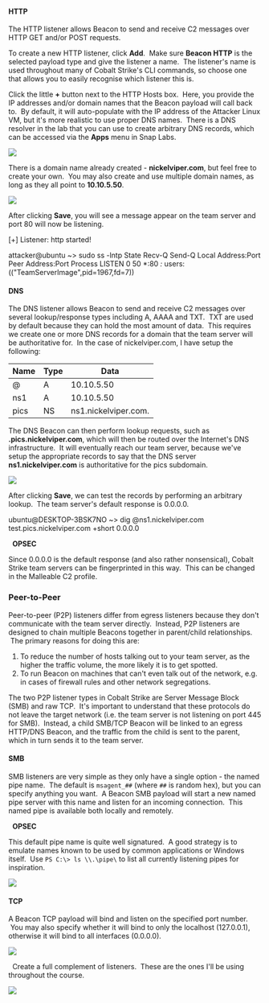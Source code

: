 #### HTTP

The HTTP listener allows Beacon to send and receive C2 messages over HTTP GET and/or POST requests.

To create a new HTTP listener, click **Add**.  Make sure **Beacon HTTP** is the selected payload type and give the listener a name.  The listener's name is used throughout many of Cobalt Strike's CLI commands, so choose one that allows you to easily recognise which listener this is.

Click the little **+** button next to the HTTP Hosts box.  Here, you provide the IP addresses and/or domain names that the Beacon payload will call back to.  By default, it will auto-populate with the IP address of the Attacker Linux VM, but it's more realistic to use proper DNS names.  There is a DNS resolver in the lab that you can use to create arbitrary DNS records, which can be accessed via the **Apps** menu in Snap Labs.

  

![](https://files.cdn.thinkific.com/file_uploads/584845/images/089/588/8d1/powerdns-app.png)

  

There is a domain name already created - **nickelviper.com**, but feel free to create your own.  You may also create and use multiple domain names, as long as they all point to **10.10.5.50**.

  

![](https://files.cdn.thinkific.com/file_uploads/584845/images/648/bc2/be9/http-listener.png)

  

After clicking **Save**, you will see a message appear on the team server and port 80 will now be listening.

[+] Listener: http started!

attacker@ubuntu ~> sudo ss -lntp
State            Recv-Q           Send-Q                       Local Address:Port                        Peer Address:Port           Process
LISTEN           0                50                                       *:80                                     *:*               users:(("TeamServerImage",pid=1967,fd=7))

  

#### DNS

The DNS listener allows Beacon to send and receive C2 messages over several lookup/response types including A, AAAA and TXT.  TXT are used by default because they can hold the most amount of data.  This requires we create one or more DNS records for a domain that the team server will be authoritative for.  In the case of nickelviper.com, I have setup the following:

|Name|Type|Data|
|---|---|---|
|@|A|10.10.5.50|
|ns1|A|10.10.5.50|
|pics|NS|ns1.nickelviper.com.|

  

The DNS Beacon can then perform lookup requests, such as **<c2data>.pics.nickelviper.com**, which will then be routed over the Internet's DNS infrastructure.  It will eventually reach our team server, because we've setup the appropriate records to say that the DNS server **ns1.nickelviper.com** is authoritative for the pics subdomain.

  

![](https://files.cdn.thinkific.com/file_uploads/584845/images/229/979/10d/dns-listener.png)

  

After clicking **Save**, we can test the records by performing an arbitrary lookup.  The team server's default response is 0.0.0.0.

ubuntu@DESKTOP-3BSK7NO ~> dig @ns1.nickelviper.com test.pics.nickelviper.com +short
0.0.0.0

  **OPSEC**  
  
Since 0.0.0.0 is the default response (and also rather nonsensical), Cobalt Strike team servers can be fingerprinted in this way.  This can be changed in the Malleable C2 profile.

  

### Peer-to-Peer

Peer-to-peer (P2P) listeners differ from egress listeners because they don't communicate with the team server directly.  Instead, P2P listeners are designed to chain multiple Beacons together in parent/child relationships.  The primary reasons for doing this are:

1. To reduce the number of hosts talking out to your team server, as the higher the traffic volume, the more likely it is to get spotted.
2. To run Beacon on machines that can't even talk out of the network, e.g. in cases of firewall rules and other network segregations.

The two P2P listener types in Cobalt Strike are Server Message Block (SMB) and raw TCP.  It's important to understand that these protocols do not leave the target network (i.e. the team server is not listening on port 445 for SMB).  Instead, a child SMB/TCP Beacon will be linked to an egress HTTP/DNS Beacon, and the traffic from the child is sent to the parent, which in turn sends it to the team server.

  

#### SMB

SMB listeners are very simple as they only have a single option - the named pipe name.  The default is `msagent_##` (where `##` is random hex), but you can specify anything you want.  A Beacon SMB payload will start a new named pipe server with this name and listen for an incoming connection.  This named pipe is available both locally and remotely.

  **OPSEC**  
  
This default pipe name is quite well signatured.  A good strategy is to emulate names known to be used by common applications or Windows itself.  Use `PS C:\> ls \\.\pipe\` to list all currently listening pipes for inspiration.

  

![](https://files.cdn.thinkific.com/file_uploads/584845/images/4c1/b30/df8/smb-listener.png)

  

#### TCP

A Beacon TCP payload will bind and listen on the specified port number.  You may also specify whether it will bind to only the localhost (127.0.0.1), otherwise it will bind to all interfaces (0.0.0.0).

  

![](https://files.cdn.thinkific.com/file_uploads/584845/images/b20/f9c/4af/tcp-listener.png)

  

  Create a full complement of listeners.  These are the ones I'll be using throughout the course.  
  
![](https://files.cdn.thinkific.com/file_uploads/584845/images/989/854/cc2/all-listeners.png)